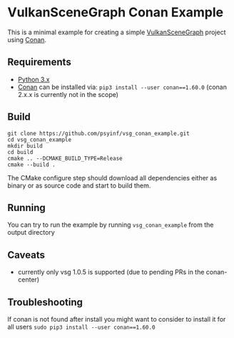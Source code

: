 # VulkanSceneGraph Conan Example

This is a minimal example for creating a simple [VulkanSceneGraph](https://VulkanSceneGraph.org) project using [Conan](https://conan.io).

## Requirements
* [Python 3.x](https://python.org)
* [Conan](https://conan.io) can be installed via: `pip3 install --user conan==1.60.0`
  (conan 2.x.x is currently not in the scope)

## Build
```
git clone https://github.com/psyinf/vsg_conan_example.git
cd vsg_conan_example
mkdir build
cd build
cmake .. --DCMAKE_BUILD_TYPE=Release
cmake --build .
```
The CMake configure step should download all dependencies either as binary or as source code and start to build them. 
## Running
You can try to run the example by running  `vsg_conan_example` from the output directory 

## Caveats
* currently only vsg 1.0.5 is supported (due to pending PRs in the conan-center)

## Troubleshooting
If conan is not found after install you might want to consider to install it for all users
`sudo pip3 install --user conan==1.60.0`
